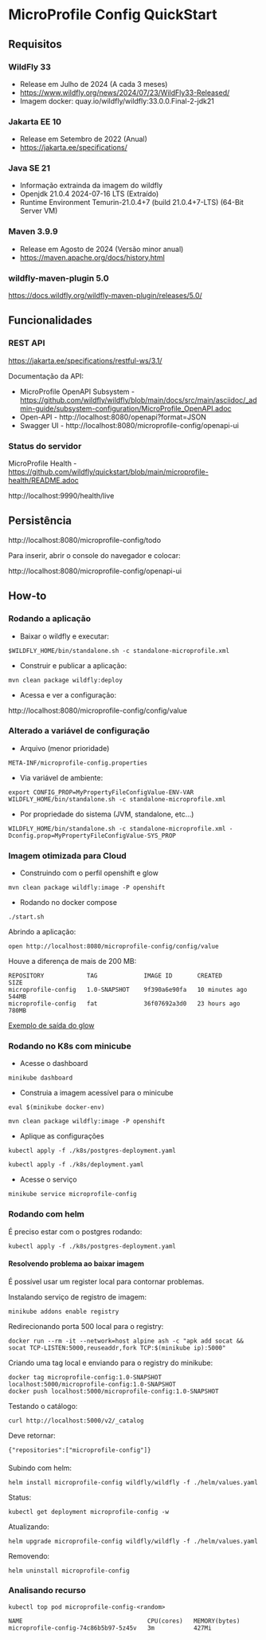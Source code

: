 MicroProfile Config QuickStart
==============================

## Requisitos

### WildFly 33

* Release em Julho de 2024 (A cada 3 meses)
* https://www.wildfly.org/news/2024/07/23/WildFly33-Released/
* Imagem docker: quay.io/wildfly/wildfly:33.0.0.Final-2-jdk21

### Jakarta EE 10

* Release em Setembro de 2022 (Anual)
* https://jakarta.ee/specifications/

### Java SE 21

* Informação extrainda da imagem do wildfly
* Openjdk 21.0.4 2024-07-16 LTS (Extraído)
* Runtime Environment Temurin-21.0.4+7 (build 21.0.4+7-LTS) (64-Bit Server VM)

### Maven 3.9.9

* Release em Agosto de 2024 (Versão minor anual)
* https://maven.apache.org/docs/history.html

### wildfly-maven-plugin 5.0

https://docs.wildfly.org/wildfly-maven-plugin/releases/5.0/

## Funcionalidades

### REST API

https://jakarta.ee/specifications/restful-ws/3.1/

Documentação da API:

* MicroProfile OpenAPI Subsystem - https://github.com/wildfly/wildfly/blob/main/docs/src/main/asciidoc/_admin-guide/subsystem-configuration/MicroProfile_OpenAPI.adoc
* Open-API - http://localhost:8080/openapi?format=JSON
* Swagger UI - http://localhost:8080/microprofile-config/openapi-ui

### Status do servidor

MicroProfile Health - https://github.com/wildfly/quickstart/blob/main/microprofile-health/README.adoc

http://localhost:9990/health/live

## Persistência

http://localhost:8080/microprofile-config/todo

Para inserir, abrir o console do navegador e colocar:

http://localhost:8080/microprofile-config/openapi-ui

## How-to


### Rodando a aplicação

* Baixar o wildfly e executar:

```
$WILDFLY_HOME/bin/standalone.sh -c standalone-microprofile.xml
```

* Construir e publicar a aplicação:

`mvn clean package wildfly:deploy`

* Acessa e ver a configuração:

http://localhost:8080/microprofile-config/config/value

### Alterado a variável de configuração


* Arquivo (menor prioridade)

`META-INF/microprofile-config.properties`

* Via variável de ambiente:

```
export CONFIG_PROP=MyPropertyFileConfigValue-ENV-VAR
WILDFLY_HOME/bin/standalone.sh -c standalone-microprofile.xml
```

* Por propriedade do sistema (JVM, standalone, etc...)

```
WILDFLY_HOME/bin/standalone.sh -c standalone-microprofile.xml -Dconfig.prop=MyPropertyFileConfigValue-SYS_PROP
```

### Imagem otimizada para Cloud

* Construindo com o perfil openshift e glow

`mvn clean package wildfly:image -P openshift`

* Rodando no docker compose

`./start.sh`

Abrindo a aplicação:

`open http://localhost:8080/microprofile-config/config/value`

Houve a diferença de mais de 200 MB:

```
REPOSITORY            TAG             IMAGE ID       CREATED          SIZE
microprofile-config   1.0-SNAPSHOT    9f390a6e90fa   10 minutes ago   544MB
microprofile-config   fat             36f07692a3d0   23 hours ago     780MB

```

[Exemplo de saída do glow](doc/glow.md)

### Rodando no K8s com minicube

* Acesse o dashboard

`minikube dashboard`

* Construia a imagem acessível para o minicube

`eval $(minikube docker-env)`

`mvn clean package wildfly:image -P openshift`

* Aplique as configurações

`kubectl apply -f ./k8s/postgres-deployment.yaml`

`kubectl apply -f ./k8s/deployment.yaml`

* Acesse o serviço

`minikube service microprofile-config`

### Rodando com helm

É preciso estar com o postgres rodando:

`kubectl apply -f ./k8s/postgres-deployment.yaml`

#### Resolvendo problema ao baixar imagem

É possível usar um register local para contornar problemas.

Instalando serviço de registro de imagem:

`minikube addons enable registry`

Redirecionando porta 500 local para o registry:

`docker run --rm -it --network=host alpine ash -c "apk add socat && socat TCP-LISTEN:5000,reuseaddr,fork TCP:$(minikube ip):5000"`

Criando uma tag local e enviando para o registry do minikube:

```
docker tag microprofile-config:1.0-SNAPSHOT localhost:5000/microprofile-config:1.0-SNAPSHOT
docker push localhost:5000/microprofile-config:1.0-SNAPSHOT
```

Testando o catálogo:

`curl http://localhost:5000/v2/_catalog`

Deve retornar:

```
{"repositories":["microprofile-config"]}
```

####

Subindo com helm:

`helm install microprofile-config wildfly/wildfly -f ./helm/values.yaml`

Status:

`kubectl get deployment microprofile-config -w`

Atualizando:

`helm upgrade microprofile-config wildfly/wildfly -f ./helm/values.yaml`

Removendo:

`helm uninstall microprofile-config`

### Analisando recurso

`kubectl top pod microprofile-config-<random>`

```
NAME                                   CPU(cores)   MEMORY(bytes)   
microprofile-config-74c86b5b97-5z45v   3m           427Mi
```